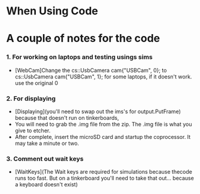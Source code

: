 When Using Code
===

# A couple of notes for the code
### 1. For working on laptops and testing usings sims
  - [WebCam]Change the cs::UsbCamera cam{"USBCam", 0}; to cs::UsbCamera cam{"USBCam", 1};
  for some laptops, if it doesn't work. use the original 0


### 2. For displaying
  - [Displaying](you'll need to swap out the ims's for output.PutFrame)
  because that doesn't run on tinkerboards,
  - You will need to grab the .img file from the zip. The .img file is what you give to etcher.
  - After complete, insert the microSD card and startup the coprocessor. It may take a minute or two.

### 3. Comment out wait keys
  - [WaitKeys](The Wait keys are required for simulations because thecode runs too fast. But on a tinkerboard you'll need to take that out... because a keyboard doesn't exist)